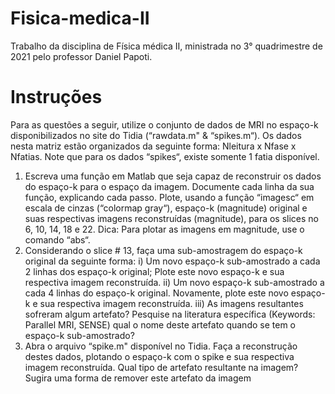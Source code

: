 # Fisica-medica-II
Trabalho da disciplina de Física médica II, ministrada no 3° quadrimestre de 2021 pelo professor Daniel Papoti.

# Instruções
Para as questões a seguir, utilize o conjunto de dados de MRI no espaço-k disponibilizados no site do Tidia (“rawdata.m" & “spikes.m“). Os dados nesta matriz estão organizados da seguinte forma: Nleitura x Nfase x Nfatias. Note que para os dados “spikes“, existe somente 1 fatia disponível.
1) Escreva uma função em Matlab que seja capaz de reconstruir os dados do espaço-k para o espaço da imagem. Documente cada linha 
da sua função, explicando cada passo. Plote, usando a função “imagesc“ em escala de cinzas (“colormap gray“), espaço-k (magnitude) original e suas respectivas imagens reconstruídas (magnitude), para os slices no 6, 10, 14, 18 e 22. Dica: Para plotar as 
imagens em magnitude, use o comando “abs“. 
2) Considerando o slice # 13, faça uma sub-amostragem do espaço-k  original da seguinte forma: 
i) Um novo espaço-k sub-amostrado a cada 2 linhas dos espaço-k original; Plote este novo espaço-k e sua respectiva imagem reconstruída.
ii) Um novo espaço-k sub-amostrado a cada 4 linhas do espaço-k original. Novamente, plote este novo espaço-k e sua respectiva imagem reconstruída.
iii) As imagens resultantes sofreram algum artefato? Pesquise na literatura específica (Keywords: Parallel MRI, SENSE) qual o nome deste artefato quando se tem o espaço-k sub-amostrado?
3) Abra o arquivo “spike.m" disponível no Tidia. Faça a reconstrução destes dados, plotando o espaço-k com o spike e sua respectiva imagem reconstruída. Qual tipo de artefato resultante na imagem? Sugira uma forma de remover este artefato da imagem
